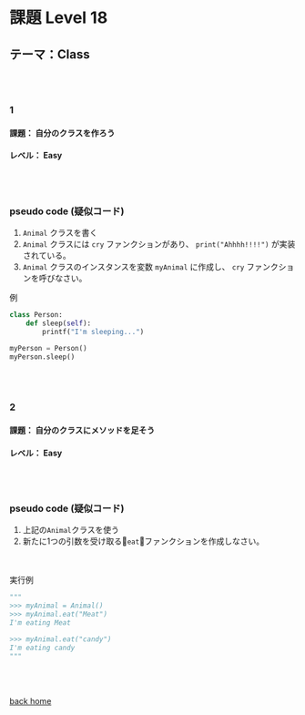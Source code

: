 # 課題  Level 18
## テーマ：Class 

<br></br>
### 1
#### 課題： 自分のクラスを作ろう
#### レベル： Easy 
<br></br>
### pseudo code (疑似コード)
1. `Animal` クラスを書く
2. `Animal` クラスには `cry` ファンクションがあり、 `print("Ahhhh!!!!")` が実装されている。
3. `Animal` クラスのインスタンスを変数 `myAnimal` に作成し、 `cry` ファンクションを呼びなさい。

例
```python
class Person:
    def sleep(self):
        printf("I'm sleeping...")

myPerson = Person()
myPerson.sleep()
```
<br></br>
### 2
#### 課題： 自分のクラスにメソッドを足そう
#### レベル： Easy 
<br></br>
### pseudo code (疑似コード)
1. 上記の`Animal`クラスを使う
2. 新たに1つの引数を受け取る`eat`ファンクションを作成しなさい。

<br></br>
実行例
```python
"""
>>> myAnimal = Animal()
>>> myAnimal.eat("Meat") 
I'm eating Meat

>>> myAnimal.eat("candy")
I'm eating candy
"""
```



<br></br>


[back home](https://github.com/Seigakuin/todays_task)
